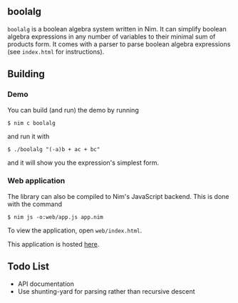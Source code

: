 ## boolalg

`boolalg` is a boolean algebra system written in Nim. It can simplify boolean
algebra expressions in any number of variables to their minimal sum of products
form. It comes with a parser to parse boolean algebra expressions (see
`index.html` for instructions).

## Building

### Demo

You can build (and run) the demo by running

```
$ nim c boolalg
```

and run it with

```
$ ./boolalg "(-a)b + ac + bc"
```

and it will show you the expression's simplest form.

### Web application

The library can also be compiled to Nim's JavaScript backend. This is done with
the command

```
$ nim js -o:web/app.js app.nim
```

To view the application, open `web/index.html`.

This application is hosted [here][1].

  [1]: http://www.public.asu.edu/~skulka20/boolalg/

## Todo List

 * API documentation
 * Use shunting-yard for parsing rather than recursive descent
